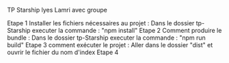TP Starship 
lyes Lamri avec groupe

Etape 1
Installer les fichiers nécessaires au projet : Dans le dossier tp-Starship executer la commande : "npm install"
Etape 2
Comment produire le bundle : Dans le dossier tp-Starship executer la commande : "npm run build"
Etape 3
comment exécuter le projet : Aller dans le dossier "dist" et ouvrir le fichier du nom d'index
Etape 4

